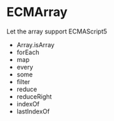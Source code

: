 ECMArray
========

Let the array support ECMAScript5

- Array.isArray
- forEach
- map
- every
- some
- filter
- reduce
- reduceRight
- indexOf
- lastIndexOf
